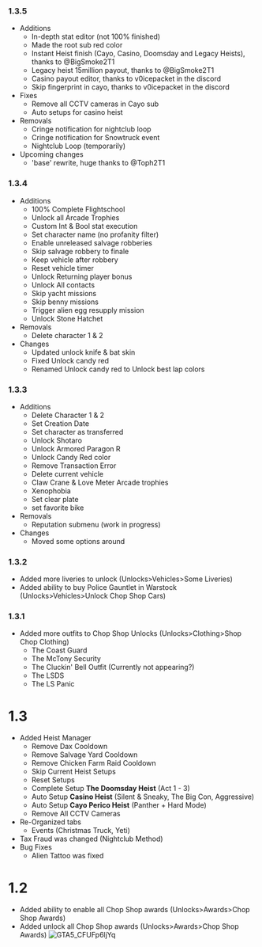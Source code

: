 ### 1.3.5
- Additions
    - In-depth stat editor (not 100% finished)
    - Made the root sub red color
    - Instant Heist finish (Cayo, Casino, Doomsday and Legacy Heists), thanks to @BigSmoke2T1
    - Legacy heist 15million payout, thanks to @BigSmoke2T1
    - Casino payout editor, thanks to v0icepacket in the discord
    - Skip fingerprint in cayo, thanks to v0icepacket in the discord
- Fixes
    - Remove all CCTV cameras in Cayo sub
    - Auto setups for casino heist
- Removals
    - Cringe notification for nightclub loop
    - Cringe notification for Snowtruck event
    - Nightclub Loop (temporarily)
- Upcoming changes
    - 'base' rewrite, huge thanks to @Toph2T1

### 1.3.4
- Additions
    - 100% Complete Flightschool
    - Unlock all Arcade Trophies
    - Custom Int & Bool stat execution
    - Set character name (no profanity filter)
    - Enable unreleased salvage robberies
    - Skip salvage robbery to finale
    - Keep vehicle after robbery
    - Reset vehicle timer
    - Unlock Returning player bonus
    - Unlock All contacts
    - Skip yacht missions
    - Skip benny missions
    - Trigger alien egg resupply mission
    - Unlock Stone Hatchet
- Removals
    - Delete character 1 & 2
- Changes
    - Updated unlock knife & bat skin
    - Fixed Unlock candy red
    - Renamed Unlock candy red to Unlock best lap colors

### 1.3.3
- Additions
    - Delete Character 1 & 2
    - Set Creation Date
    - Set character as transferred
    - Unlock Shotaro
    - Unlock Armored Paragon R
    - Unlock Candy Red color
    - Remove Transaction Error
    - Delete current vehicle
    - Claw Crane & Love Meter Arcade trophies
    - Xenophobia
    - Set clear plate
    - set favorite bike
- Removals
    - Reputation submenu (work in progress)
- Changes
    - Moved some options around

### 1.3.2
- Added more liveries to unlock (Unlocks>Vehicles>Some Liveries)
- Added ability to buy Police Gauntlet in Warstock (Unlocks>Vehicles>Unlock Chop Shop Cars)

### 1.3.1
- Added more outfits to Chop Shop Unlocks (Unlocks>Clothing>Shop Chop Clothing)
   - The Coast Guard
   - The McTony Security
   - The Cluckin' Bell Outfit (Currently not appearing?)
   - The LSDS 
   - The LS Panic 
# 1.3
- Added Heist Manager
   - Remove Dax Cooldown
   - Remove Salvage Yard Cooldown
   - Remove Chicken Farm Raid Cooldown
   - Skip Current Heist Setups
   - Reset Setups
   - Complete Setup **The Doomsday Heist** (Act 1 - 3)
   - Auto Setup **Casino Heist** (Silent & Sneaky, The Big Con, Aggressive)
   - Auto Setup **Cayo Perico Heist** (Panther + Hard Mode)
   - Remove All CCTV Cameras
 - Re-Organized tabs
   - Events (Christmas Truck, Yeti)
 - Tax Fraud was changed (Nightclub Method)
 - Bug Fixes
   - Alien Tattoo was fixed

# 1.2
- Added ability to enable all Chop Shop awards (Unlocks>Awards>Chop Shop Awards)
- Added unlock all Chop Shop awards (Unlocks>Awards>Chop Shop Awards)
![GTA5_CFUFp6ljYq](https://github.com/Unknxwn007/Apex/assets/122758988/6f9bf24c-b186-4a95-8cf2-de8c95decbd3)

